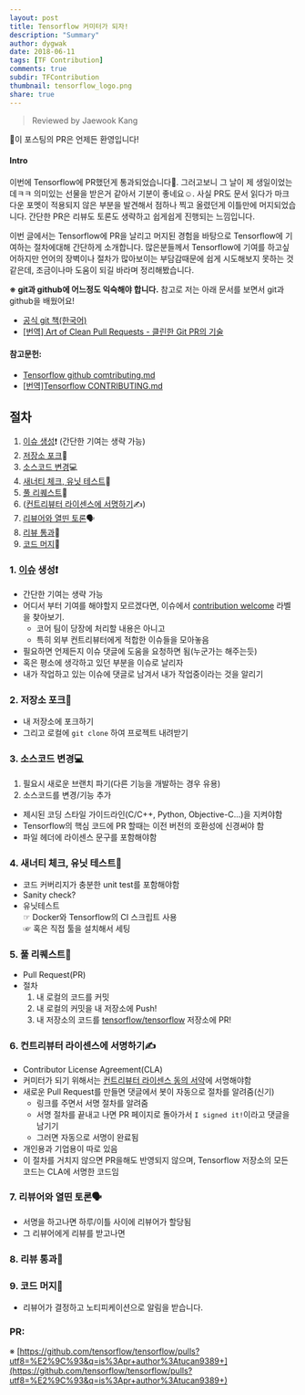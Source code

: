 ```yaml
---
layout: post
title: Tensorflow 커미터가 되자!
description: "Summary"
author: dygwak
date: 2018-06-11
tags: [TF Contribution]
comments: true
subdir: TFContribution
thumbnail: tensorflow_logo.png
share: true
---
```


> Reviewed by Jaewook Kang

🙆‍이 포스팅의 PR은 언제든 환영입니다!

#### Intro

이번에 Tensorflow에 PR했던게 통과되었습니다🎉. 그러고보니 그 날이 제 생일이었는데ㅋㅋ 의미있는 선물을 받은거 같아서 기분이 좋네요☺️. 사실 PR도 문서 읽다가 마크다운 포멧이 적용되지 않은 부분을 발견해서 점하나 찍고 올렸던게 이틀만에 머지되었습니다. 간단한 PR은 리뷰도 토론도 생략하고 쉽게쉽게 진행되는 느낌입니다.

이번 글에서는 Tensorflow에 PR을 날리고 머지된 경험을 바탕으로 Tensorflow에 기여하는 절차에대해 간단하게 소개합니다. 많은분들께서 Tensorflow에 기여를 하고싶어하지만 언어의 장벽이나 절차가 많아보이는 부담감때문에 쉽게 시도해보지 못하는 것 같은데, 조금이나마 도움이 되길 바라며 정리해봤습니다.

**※ git과 github에 어느정도 익숙해야 합니다.** 참고로 저는 아래 문서를 보면서 git과 github을 배웠어요!

- [공식 git 책(한국어)](https://git-scm.com/book/ko/v2)
- [[번역] Art of Clean Pull Requests - 클린한 Git PR의 기술](http://blog.sonim1.com/224)



#### 참고문헌:
- [Tensorflow github comtributing.md](https://github.com/tensorflow/tensorflow/blob/master/CONTRIBUTING.md)
- [[번역]Tensorflow CONTRIBUTING.md](https://gist.github.com/tucan9389/1a7d1910dfe8183df47a4fbc5ced1c03)

## 절차
1. [이슈 생성](#1-%EC%9D%B4%EC%8A%88-%EC%83%9D%EC%84%B1%EF%B8%8F)❗️ (간단한 기여는 생략 가능)
1. [저장소 포크](#2-%EC%A0%80%EC%9E%A5%EC%86%8C-%ED%8F%AC%ED%81%AC)🍴
1. [소스코드 변경](#3-%EC%86%8C%EC%8A%A4%EC%BD%94%EB%93%9C-%EB%B3%80%EA%B2%BD)💻
1. [새너티 체크, 유닛 테스트](#4-%EC%83%88%EB%84%88%ED%8B%B0-%EC%B2%B4%ED%81%AC-%EC%9C%A0%EB%8B%9B-%ED%85%8C%EC%8A%A4%ED%8A%B8)🚦
1. [풀 리퀘스트](#5-%ED%92%80-%EB%A6%AC%ED%80%98%EC%8A%A4%ED%8A%B8)🙇
1. ([컨트리뷰터 라이센스에 서명하기](#6-%EC%BB%A8%ED%8A%B8%EB%A6%AC%EB%B7%B0%ED%84%B0-%EB%9D%BC%EC%9D%B4%EC%84%BC%EC%8A%A4%EC%97%90-%EC%84%9C%EB%AA%85%ED%95%98%EA%B8%B0%EF%B8%8F)✍️)
1. [리뷰어와 열띤 토론](#7-%EB%A6%AC%EB%B7%B0%EC%96%B4%EC%99%80-%EC%97%B4%EB%9D%A4-%ED%86%A0%EB%A1%A0)🗣
1. [리뷰 통과](#8-%EB%A6%AC%EB%B7%B0-%ED%86%B5%EA%B3%BC)💯
1. [코드 머지](#9-%EC%BD%94%EB%93%9C-%EB%A8%B8%EC%A7%80)🎊

### 1. [이슈](https://github.com/tensorflow/tensorflow/issues) 생성❗️
- 간단한 기여는 생략 가능
- 어디서 부터 기여를 해야할지 모르겠다면, 이슈에서 [contribution welcome](https://github.com/tensorflow/tensorflow/issues?q=is%3Aopen+is%3Aissue+label%3A%22stat%3Acontributions+welcome%22) 라벨을 찾아보기.
  - 코어 팀이 당장에 처리할 내용은 아니고
  - 특히 외부 컨트리뷰터에게 적합한 이슈들을 모아놓음
- 필요하면 언제든지 이슈 댓글에 도움을 요청하면 됨(누군가는 해주는듯)
- 혹은 평소에 생각하고 있던 부분을 이슈로 날리자
- 내가 작업하고 있는 이슈에 댓글로 남겨서 내가 작업중이라는 것을 알리기

### 2. 저장소 포크🍴
- 내 저장소에 포크하기
- 그리고 로컬에 `git clone` 하여 프로젝트 내려받기

### 3. 소스코드 변경💻
1. 필요시 새로운 브랜치 파기(다른 기능을 개발하는 경우 유용)
1. 소스코드를 변경/기능 추가

- 제시된 코딩 스타일 가이드라인(C/C++, Python, Objective-C...)을 지켜야함
- Tensorflow의 핵심 코드에 PR 할때는 이전 버전의 호환성에 신경써야 함
- 파일 헤더에 라이센스 문구를 포함해야함

### 4. 새너티 체크, 유닛 테스트🚦
- 코드 커버리지가 충분한 unit test를 포함해야함
- Sanity check?
- 유닛테스트<br>
  ☞ Docker와 Tensorflow의 CI 스크립트 사용<br>
  ☞ 혹은 직접 툴을 설치해서 세팅
### 5. 풀 리퀘스트🙇
- Pull Request(PR)
- 절차
  1. 내 로컬의 코드를 커밋
  2. 내 로컬의 커밋을 내 저장소에 Push!
  3. 내 저장소의 코드를 [tensorflow/tensorflow](https://github.com/tensorflow/tensorflow/) 저장소에 PR!

### 6. 컨트리뷰터 라이센스에 서명하기✍️
- Contributor License Agreement(CLA)
- 커미터가 되기 위해서는 [컨트리뷰터 라이센스 동의 서약](https://cla.developers.google.com/)에 서명해야함
- 새로운 Pull Request를 만들면 댓글에서 봇이 자동으로 절차를 알려줌(신기)
  - 링크를 주면서 서명 절차를 알려줌
  - 서명 절차를 끝내고 나면 PR 페이지로 돌아가서 `I signed it!`이라고 댓글을 남기기
  - 그러면 자동으로 서명이 완료됨
- 개인용과 기업용이 따로 있음
- 이 절차를 거치지 않으면 PR을해도 반영되지 않으며, Tensorflow 저장소의 모든 코드는 CLA에 서명한 코드임

### 7. 리뷰어와 열띤 토론🗣
- 서명을 하고나면 하루/이틀 사이에 리뷰어가 할당됨
- 그 리뷰어에게 리뷰를 받고나면 

### 8. 리뷰 통과💯

### 9. 코드 머지🎊
- 리뷰어가 결정하고 노티피케이션으로 알림을 받습니다.


### PR:
※ [https://github.com/tensorflow/tensorflow/pulls?utf8=%E2%9C%93&q=is%3Apr+author%3Atucan9389+](https://github.com/tensorflow/tensorflow/pulls?utf8=%E2%9C%93&q=is%3Apr+author%3Atucan9389+)
